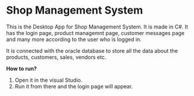 # Shop Management System

This is the Desktop App for Shop Management System. It is made in C#. It has the login page, product managemnt page, customer messages page and many more according to the user who is logged in.

It is connected with the oracle database to store all the data about the products, customers, sales, vendors etc.

**How to run?**
1. Open it in the visual Studio.
2. Run it from there and the login page will appear.
